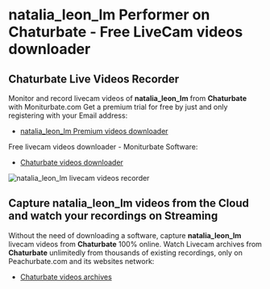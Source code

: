 # natalia_leon_lm Performer on Chaturbate - Free LiveCam videos downloader

## Chaturbate Live Videos Recorder

Monitor and record livecam videos of **natalia_leon_lm** from **Chaturbate** with Moniturbate.com
Get a premium trial for free by just and only registering with your Email address:
* [natalia_leon_lm Premium videos downloader](https://moniturbate.com/request-demo-licence-key.html)

Free livecam videos downloader - Moniturbate Software:
* [Chaturbate videos downloader](https://moniturbate.com/moniturbate-download-software.html)

![natalia_leon_lm livecam videos recorder](https://peachurnet.com/templates/moniturbate-software.png)


## Capture natalia_leon_lm videos from the Cloud and watch your recordings on Streaming

Without the need of downloading a software, capture **natalia_leon_lm** livecam videos from **Chaturbate** 100% online.
Watch Livecam archives from **Chaturbate** unlimitedly from thousands of existing recordings, only on Peachurbate.com and its websites network:
* [Chaturbate videos archives](https://peachurnet.com/)